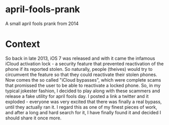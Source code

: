 # april-fools-prank
A small april fools prank from 2014

Context
=======
So back in late 2013, iOS 7 was released and with it came the infamous iCloud activation lock - a security feature that prevented reactivation of the phone if its reported stolen. So naturally, people (theives) would try to circumvent the feature so that they could reactivate their stolen phones. Now comes the so called "iCloud bypasses", which were complete scams that promissed the user to be able to reactivate a locked phone. So, in my typical jokester fashion, I decided to play along with these scammers and release a fake utility for april fools day. I posted a link a twitter and it exploded - everyone was very excited that there was finally a real bypass, until they actually ran it. I regard this as one of my finest pieces of work, and after a long and hard search for it, I have finally found it and decided I should share it once more. 
